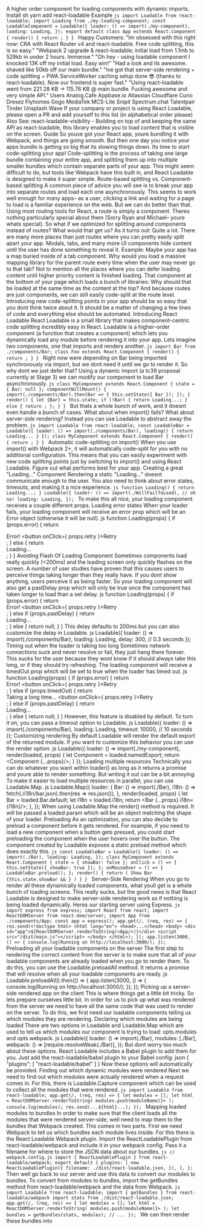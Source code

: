 A higher order component for loading components with dynamic imports. Install sh yarn add react-loadable Example ```js import Loadable from react-loadable; import Loading from ./my-loading-component; const LoadableComponent = Loadable({ loader: () => import(./my-component), loading: Loading, }); export default class App extends React.Component { render() { return ; } } ``` Happy Customers: "Im obsessed with this right now: CRA with React Router v4 and react-loadable. Free code splitting, this is so easy." "Webpack 2 upgrade & react-loadable; initial load from 1.1mb to 529kb in under 2 hours. Immense." "Oh hey - using loadable component I knocked 13K off my initial load. Easy win!" "Had a look and its awesome. shaved like 50kb off our main bundle." "Ive got that server-side rendering + code splitting + PWA ServiceWorker caching setup done 😎 (thanks to react-loadable). Now our frontend is super fast." "Using react-loadable went from 221.28 KB → 115.76 KB @ main bundle. Fucking awesome and very simple API." Users Analog.Cafe Appbase.io Atlassian Cloudflare Curio Dresez Flyhomes Gogo MediaTek MCS-Lite Snipit Spectrum.chat Talentpair Tinder Unsplash Wave If your company or project is using React Loadable, please open a PR and add yourself to this list (in alphabetical order please) Also See: react-loadable-visibility - Building on top of and keeping the same API as react-loadable, this library enables you to load content that is visible on the screen. Guide So youve got your React app, youre bundling it with Webpack, and things are going smooth. But then one day you notice your apps bundle is getting so big that its slowing things down. Its time to start code-splitting your app! Code-splitting is the process of taking one large bundle containing your entire app, and splitting them up into multiple smaller bundles which contain separate parts of your app. This might seem difficult to do, but tools like Webpack have this built in, and React Loadable is designed to make it super simple. Route-based splitting vs. Component-based splitting A common piece of advice you will see is to break your app into separate routes and load each one asynchronously. This seems to work well enough for many apps– as a user, clicking a link and waiting for a page to load is a familiar experience on the web. But we can do better than that. Using most routing tools for React, a route is simply a component. Theres nothing particularly special about them (Sorry Ryan and Michael– youre whats special). So what if we optimized for splitting around components instead of routes? What would that get us? As it turns out: Quite a lot. There are many more places than just routes where you can pretty easily split apart your app. Modals, tabs, and many more UI components hide content until the user has done something to reveal it. Example: Maybe your app has a map buried inside of a tab component. Why would you load a massive mapping library for the parent route every time when the user may never go to that tab? Not to mention all the places where you can defer loading content until higher priority content is finished loading. That component at the bottom of your page which loads a bunch of libraries: Why should that be loaded at the same time as the content at the top? And because routes are just components, we can still easily code-split at the route level. Introducing new code-splitting points in your app should be so easy that you dont think twice about it. It should be a matter of changing a few lines of code and everything else should be automated. Introducing React Loadable React Loadable is a small library that makes component-centric code splitting incredibly easy in React. Loadable is a higher-order component (a function that creates a component) which lets you dynamically load any module before rendering it into your app. Lets imagine two components, one that imports and renders another. ```js import Bar from ./components/Bar; class Foo extends React.Component { render() { return ; } } ``` Right now were depending on Bar being imported synchronously via import, but we dont need it until we go to render it. So why dont we just defer that? Using a dynamic import (a tc39 proposal currently at Stage 3) we can modify our component to load Bar asynchronously. ```js class MyComponent extends React.Component { state = { Bar: null }; componentWillMount() { import(./components/Bar).then(Bar => { this.setState({ Bar }); }); } render() { let {Bar} = this.state; if (!Bar) { return Loading...; } else { return ; }; } } ``` But thats a whole bunch of work, and it doesnt even handle a bunch of cases. What about when import() fails? What about server-side rendering? Instead you can use Loadable to abstract away the problem. ```js import Loadable from react-loadable; const LoadableBar = Loadable({ loader: () => import(./components/Bar), loading() { return Loading... } }); class MyComponent extends React.Component { render() { return ; } } ``` Automatic code-splitting on import() When you use import() with Webpack 2+, it will automatically code-split for you with no additional configuration. This means that you can easily experiment with new code splitting points just by switching to import() and using React Loadable. Figure out what performs best for your app. Creating a great "Loading..." Component Rendering a static "Loading..." doesnt communicate enough to the user. You also need to think about error states, timeouts, and making it a nice experience. ```js function Loading() { return Loading...; } Loadable({ loader: () => import(./WillFailToLoad), // oh no! loading: Loading, }); ``` To make this all nice, your loading component receives a couple different props. Loading error states When your loader fails, your loading component will receive an error prop which will be an Error object (otherwise it will be null). js function Loading(props) { if (props.error) { return <div>Error! <button onClick={ props.retry }>Retry</button></div>; } else { return <div>Loading...</div>; } } Avoiding Flash Of Loading Component Sometimes components load really quickly (<200ms) and the loading screen only quickly flashes on the screen. A number of user studies have proven that this causes users to perceive things taking longer than they really have. If you dont show anything, users perceive it as being faster. So your loading component will also get a pastDelay prop which will only be true once the component has taken longer to load than a set delay. js function Loading(props) { if (props.error) { return <div>Error! <button onClick={ props.retry }>Retry</button></div>; } else if (props.pastDelay) { return <div>Loading...</div>; } else { return null; } } This delay defaults to 200ms but you can also customize the delay in Loadable. js Loadable({ loader: () => import(./components/Bar), loading: Loading, delay: 300, // 0.3 seconds }); Timing out when the loader is taking too long Sometimes network connections suck and never resolve or fail, they just hang there forever. This sucks for the user because they wont know if it should always take this long, or if they should try refreshing. The loading component will receive a timedOut prop which will be set to true when the loader has timed out. js function Loading(props) { if (props.error) { return <div>Error! <button onClick={ props.retry }>Retry</button></div>; } else if (props.timedOut) { return <div>Taking a long time... <button onClick={ props.retry }>Retry</button></div>; } else if (props.pastDelay) { return <div>Loading...</div>; } else { return null; } } However, this feature is disabled by default. To turn it on, you can pass a timeout option to Loadable. js Loadable({ loader: () => import(./components/Bar), loading: Loading, timeout: 10000, // 10 seconds }); Customizing rendering By default Loadable will render the default export of the returned module. If you want to customize this behavior you can use the render option. js Loadable({ loader: () => import(./my-component), render(loaded, props) { let Component = loaded.namedExport; return <Component {...props}/>; } }); Loading multiple resources Technically you can do whatever you want within loader() as long as it returns a promise and youre able to render something. But writing it out can be a bit annoying. To make it easier to load multiple resources in parallel, you can use Loadable.Map. js Loadable.Map({ loader: { Bar: () => import(./Bar), i18n: () => fetch(./i18n/bar.json).then(res => res.json()), }, render(loaded, props) { let Bar = loaded.Bar.default; let i18n = loaded.i18n; return <Bar {...props} i18n={i18n}/>; }, }); When using Loadable.Map the render() method is required. It will be passed a loaded param which will be an object matching the shape of your loader. Preloading As an optimization, you can also decide to preload a component before it gets rendered. For example, if you need to load a new component when a button gets pressed, you could start preloading the component when the user hovers over the button. The component created by Loadable exposes a static preload method which does exactly this. ```js const LoadableBar = Loadable({ loader: () => import(./Bar), loading: Loading, }); class MyComponent extends React.Component { state = { showBar: false }; onClick = () => { this.setState({ showBar: true }); }; onMouseOver = () => { LoadableBar.preload(); }; render() { return ( Show Bar {this.state.showBar && } ) } } ``` Server-Side Rendering When you go to render all these dynamically loaded components, what youll get is a whole bunch of loading screens. This really sucks, but the good news is that React Loadable is designed to make server-side rendering work as if nothing is being loaded dynamically. Heres our starting server using Express. ```js import express from express; import React from react; import ReactDOMServer from react-dom/server; import App from ./components/App; const app = express(); app.get(/, (req, res) => { res.send(<!doctype html> <html lang="en"> <head>...</head> <body> <div id="app">${ReactDOMServer.renderToString(<App/>)}</div> <script src="/dist/main.js"></script> </body> </html>); }); app.listen(3000, () => { console.log(Running on http://localhost:3000/); }); ``` Preloading all your loadable components on the server The first step to rendering the correct content from the server is to make sure that all of your loadable components are already loaded when you go to render them. To do this, you can use the Loadable.preloadAll method. It returns a promise that will resolve when all your loadable components are ready. js Loadable.preloadAll().then(() => { app.listen(3000, () => { console.log(Running on http://localhost:3000/); }); }); Picking up a server-side rendered app on the client This is where things get a little bit tricky. So lets prepare ourselves little bit. In order for us to pick up what was rendered from the server we need to have all the same code that was used to render on the server. To do this, we first need our loadable components telling us which modules they are rendering. Declaring which modules are being loaded There are two options in Loadable and Loadable.Map which are used to tell us which modules our component is trying to load: opts.modules and opts.webpack. js Loadable({ loader: () => import(./Bar), modules: [./Bar], webpack: () => [require.resolveWeak(./Bar)], }); But dont worry too much about these options. React Loadable includes a Babel plugin to add them for you. Just add the react-loadable/babel plugin to your Babel config: json { "plugins": [ "react-loadable/babel" ] } Now these options will automatically be provided. Finding out which dynamic modules were rendered Next we need to find out which modules were actually rendered when a request comes in. For this, there is Loadable.Capture component which can be used to collect all the modules that were rendered. ```js import Loadable from react-loadable; app.get(/, (req, res) => { let modules = []; let html = ReactDOMServer.renderToString( modules.push(moduleName)}> ); console.log(modules); res.send(...${html}...); }); ``` Mapping loaded modules to bundles In order to make sure that the client loads all the modules that were rendered server-side, well need to map them to the bundles that Webpack created. This comes in two parts. First we need Webpack to tell us which bundles each module lives inside. For this there is the React Loadable Webpack plugin. Import the ReactLoadablePlugin from react-loadable/webpack and include it in your webpack config. Pass it a filename for where to store the JSON data about our bundles. ```js // webpack.config.js import { ReactLoadablePlugin } from react-loadable/webpack; export default { plugins: [ new ReactLoadablePlugin({ filename: ./dist/react-loadable.json, }), ], }; ``` Then well go back to our server and use this data to convert our modules to bundles. To convert from modules to bundles, import the getBundles method from react-loadable/webpack and the data from Webpack. ```js import Loadable from react-loadable; import { getBundles } from react-loadable/webpack import stats from ./dist/react-loadable.json; app.get(/, (req, res) => { let modules = []; let html = ReactDOMServer.renderToString( modules.push(moduleName)}> ); let bundles = getBundles(stats, modules); // ... }); ``` We can then render these bundles into <script> tags in our HTML. It is important that the bundles are included before the main bundle, so that they can be loaded by the browser prior to the app rendering. However, as the Webpack manifest (including the logic for parsing bundles) lives in the main bundle, it will need to be extracted into its own chunk. This is easy to do with the CommonsChunkPlugin js // webpack.config.js export default { plugins: [ new webpack.optimize.CommonsChunkPlugin({ name: manifest, minChunks: Infinity }) ] } Notice: As of Webpack 4 the CommonsChunkPlugin has been removed and the manifest doesnt need to be extracted anymore. ```js let bundles = getBundles(stats, modules); res.send(<!doctype html> <html lang="en"> <head>...</head> <body> <div id="app">${html}</div> <script src="/dist/manifest.js"></script> ${bundles.map(bundle => { return// alternatively if you are using publicPath option in webpack config // you can use the publicPath value from bundle, e.g: // return}).join(\n)} <script src="/dist/main.js"></script> </body> </html>); ``` Preloading ready loadable components on the client We can use the Loadable.preloadReady() method on the client to preload the loadable components that were included on the page. Like Loadable.preloadAll(), it returns a promise, which on resolution means that we can hydrate our app. ```js // src/entry.js import React from react; import ReactDOM from react-dom; import Loadable from react-loadable; import App from ./components/App; Loadable.preloadReady().then(() => { ReactDOM.hydrate(, document.getElementById(app)); }); ``` Now server-side rendering should work perfectly! API Docs Loadable A higher-order component for dynamically loading a module before rendering it, a loading component is rendered while the module is unavailable. js const LoadableComponent = Loadable({ loader: () => import(./Bar), loading: Loading, delay: 200, timeout: 10000, }); This returns a LoadableComponent. Loadable.Map A higher-order component that allows you to load multiple resources in parallel. Loadable.Maps opts.loader accepts an object of functions, and needs a opts.render method. js Loadable.Map({ loader: { Bar: () => import(./Bar), i18n: () => fetch(./i18n/bar.json).then(res => res.json()), }, render(loaded, props) { let Bar = loaded.Bar.default; let i18n = loaded.i18n; return <Bar {...props} i18n={i18n}/>; } }); When using Loadable.Map the render() methods loaded param will be an object with the same shape as your loader. Loadable and Loadable.Map Options opts.loader A function returning a promise that loads your module. js Loadable({ loader: () => import(./Bar), }); When using with Loadable.Map this accepts an object of these types of functions. js Loadable.Map({ loader: { Bar: () => import(./Bar), i18n: () => fetch(./i18n/bar.json).then(res => res.json()), }, }); When using with Loadable.Map youll also need to pass a opts.render function. opts.loading A LoadingComponent that renders while a module is loading or when it errors. js Loadable({ loading: LoadingComponent, }); This option is required, if you dont want to render anything, return null. js Loadable({ loading: () => null, }); opts.delay Time to wait (in milliseconds) before passing props.pastDelay to your loading component. This defaults to 200. js Loadable({ delay: 200 }); Read more about delays. opts.timeout Time to wait (in milliseconds) before passing props.timedOut to your loading component. This is turned off by default. js Loadable({ timeout: 10000 }); Read more about timeouts. opts.render A function to customize the rendering of loaded modules. Receives loaded which is the resolved value of opts.loader and props which are the props passed to the LoadableComponent. js Loadable({ render(loaded, props) { let Component = loaded.default; return <Component {...props}/>; } }); opts.webpack An optional function which returns an array of Webpack module ids which you can get with require.resolveWeak. js Loadable({ loader: () => import(./Foo), webpack: () => [require.resolveWeak(./Foo)], }); This option can be automated with the Babel Plugin. opts.modules An optional array with module paths for your imports. js Loadable({ loader: () => import(./my-component), modules: [./my-component], }); This option can be automated with the Babel Plugin. LoadableComponent This is the component returned by Loadable and Loadable.Map. js const LoadableComponent = Loadable({ // ... }); Props passed to this component will be passed straight through to the dynamically loaded component via opts.render. LoadableComponent.preload() This is a static method on LoadableComponent which can be used to load the component ahead of time. ```js const LoadableComponent = Loadable({...}); LoadableComponent.preload(); ``` This returns a promise, but you should avoid waiting for that promise to resolve to update your UI. In most cases it creates a bad user experience. Read more about preloading. LoadingComponent This is the component you pass to opts.loading. ```js function LoadingComponent(props) { if (props.error) { // When the loader has errored return Error! Retry; } else if (props.timedOut) { // When the loader has taken longer than the timeout return Taking a long time... Retry; } else if (props.pastDelay) { // When the loader has taken longer than the delay return Loading...; } else { // When the loader has just started return null; } } Loading({ loading: LoadingComponent, }); ``` Read more about loading components props.error An Error object passed to LoadingComponent when the loader has failed. When there is no error, null is passed. js function LoadingComponent(props) { if (props.error) { return <div>Error!</div>; } else { return <div>Loading...</div>; } } Read more about errors. props.retry A function prop passed to LoadingComponent when the loader has failed, used to retry loading the component. js function LoadingComponent(props) { if (props.error) { return <div>Error! <button onClick={ props.retry }>Retry</button></div>; } else { return <div>Loading...</div>; } } Read more about errors. props.timedOut A boolean prop passed to LoadingComponent after a set timeout. js function LoadingComponent(props) { if (props.timedOut) { return <div>Taking a long time...</div>; } else { return <div>Loading...</div>; } } Read more about timeouts. props.pastDelay A boolean prop passed to LoadingComponent after a set delay. js function LoadingComponent(props) { if (props.pastDelay) { return <div>Loading...</div>; } else { return null; } } Read more about delays. Loadable.preloadAll() This will call all of the LoadableComponent.preload methods recursively until they are all resolved. Allowing you to preload all of your dynamic modules in environments like the server. js Loadable.preloadAll().then(() => { app.listen(3000, () => { console.log(Running on http://localhost:3000/); }); }); Its important to note that this requires that you declare all of your loadable components when modules are initialized rather than when your app is being rendered. Good: ```js // During module initialization... const LoadableComponent = Loadable({...}); class MyComponent extends React.Component { componentDidMount() { // ... } } ``` Bad: ```js // ... class MyComponent extends React.Component { componentDidMount() { // During app render... const LoadableComponent = Loadable({...}); } } ``` Note: Loadable.preloadAll() will not work if you have more than one copy of react-loadable in your app. Read more about preloading on the server. Loadable.preloadReady() Check for modules that are already loaded in the browser and call the matching LoadableComponent.preload methods. js Loadable.preloadReady().then(() => { ReactDOM.hydrate(<App/>, document.getElementById(app)); }); Read more about preloading on the client. Loadable.Capture A component for reporting which modules were rendered. Accepts a report prop which is called for every moduleName that is rendered via React Loadable. ```js let modules = []; let html = ReactDOMServer.renderToString( modules.push(moduleName)}> ); console.log(modules); ``` Read more about capturing rendered modules. Babel Plugin Providing opts.webpack and opts.modules for every loadable component is a lot of manual work to remember to do. Instead you can add the Babel plugin to your config and it will automate it for you: json { "plugins": ["react-loadable/babel"] } Input ```js import Loadable from react-loadable; const LoadableMyComponent = Loadable({ loader: () => import(./MyComponent), }); const LoadableComponents = Loadable.Map({ loader: { One: () => import(./One), Two: () => import(./Two), }, }); ``` Output ```js import Loadable from react-loadable; import path from path; const LoadableMyComponent = Loadable({ loader: () => import(./MyComponent), webpack: () => [require.resolveWeak(./MyComponent)], modules: [path.join(__dirname, ./MyComponent)], }); const LoadableComponents = Loadable.Map({ loader: { One: () => import(./One), Two: () => import(./Two), }, webpack: () => [require.resolveWeak(./One), require.resolveWeak(./Two)], modules: [path.join(dirname, ./One), path.join(dirname, ./Two)], }); ``` Read more about declaring modules. Webpack Plugin In order to send the right bundles down when rendering server-side, youll need the React Loadable Webpack plugin to provide you with a mapping of modules to bundles. ```js // webpack.config.js import { ReactLoadablePlugin } from react-loadable/webpack; export default { plugins: [ new ReactLoadablePlugin({ filename: ./dist/react-loadable.json, }), ], }; ``` This will create a file (opts.filename) which you can import to map modules to bundles. Read more about mapping modules to bundles. getBundles A method exported by react-loadable/webpack for converting modules to bundles. ```js import { getBundles } from react-loadable/webpack; let bundles = getBundles(stats, modules); ``` Read more about mapping modules to bundles. FAQ How do I avoid repetition? Specifying the same loading component or delay every time you use Loadable() gets repetitive fast. Instead you can wrap Loadable with your own Higher-Order Component (HOC) to set default options. ```js import Loadable from react-loadable; import Loading from ./my-loading-component; export default function MyLoadable(opts) { return Loadable(Object.assign({ loading: Loading, delay: 200, timeout: 10, }, opts)); }; ``` Then you can just specify a loader when you go to use it. ```js import MyLoadable from ./MyLoadable; const LoadableMyComponent = MyLoadable({ loader: () => import(./MyComponent), }); export default class App extends React.Component { render() { return ; } } ``` Unfortunately at the moment using wrapped Loadable breaks react-loadable/babel so in such case you have to add required properties (modules, webpack) manually. ```js import MyLoadable from ./MyLoadable; const LoadableMyComponent = MyLoadable({ loader: () => import(./MyComponent), modules: [./MyComponent], webpack: () => [require.resolveWeak(./MyComponent)], }); export default class App extends React.Component { render() { return ; } } ``` How do I handle other styles .css or sourcemaps .map with server-side rendering? When you call getBundles, it may return file types other than JavaScript depending on your Webpack configuration. To handle this, you should manually filter down to the file extensions that you care about: ```js let bundles = getBundles(stats, modules); let styles = bundles.filter(bundle => bundle.file.endsWith(.css)); let scripts = bundles.filter(bundle => bundle.file.endsWith(.js)); res.send(<!doctype html> <html lang="en"> <head> ... ${styles.map(style => { return}).join(\n)} </head> <body> <div id="app">${html}</div> <script src="/dist/main.js"></script> ${scripts.map(script => { return}).join(\n)} </body> </html>); ```